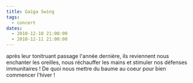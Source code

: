 ```yaml
---
title: Gaïga Swing
tags: 
  - concert
dates:
  - 2010-12-10 21:00:00
  - 2010-12-11 21:00:00
---
```


après leur tonitruant passage l'année dernière, ils reviennent nous enchanter les oreilles, nous réchauffer les mains et stimuler nos défenses immunitaires ! De quoi nous mettre du baume au coeur pour bien commencer l'hiver !
